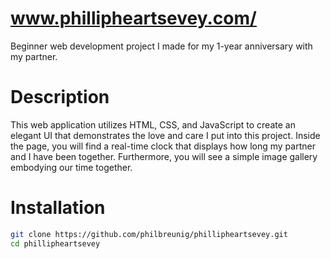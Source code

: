 # www.phillipheartsevey.com/
Beginner web development project I made for my 1-year anniversary with my partner.

# Description
This web application utilizes HTML, CSS, and JavaScript to create an elegant UI that demonstrates the love and care I put into this project. Inside the page, you will find a real-time clock that displays how long my partner and I have been together. Furthermore, you will see a simple image gallery embodying our time together.

# Installation
```bash
git clone https://github.com/philbreunig/phillipheartsevey.git
cd phillipheartsevey
```


